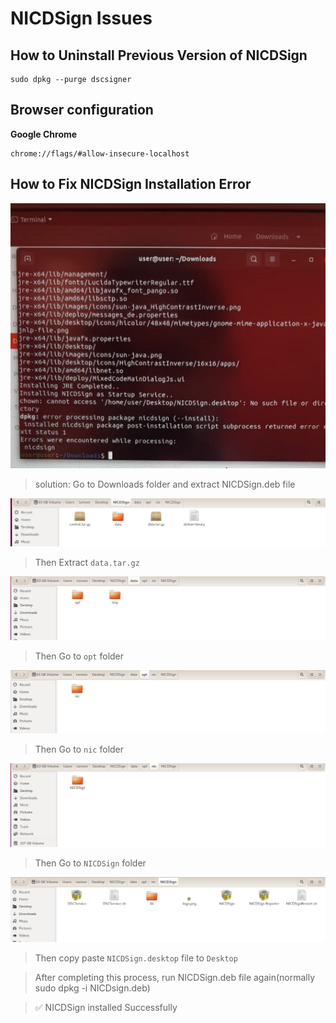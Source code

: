 # NICDSign Issues

## How to Uninstall Previous Version of NICDSign

```text
sudo dpkg --purge dscsigner
```

## Browser configuration

**Google Chrome**

```text
chrome://flags/#allow-insecure-localhost
```

## **How to Fix NICDSign Installation Error**

![](../.gitbook/assets/20210526_191254%20%281%29.jpg)

> solution: Go to Downloads folder and extract NICDSign.deb file

![](../.gitbook/assets/12.png)

> Then Extract `data.tar.gz`

![](../.gitbook/assets/21.png)

> Then Go to `opt` folder

![](../.gitbook/assets/31.png)

> Then Go to `nic` folder

![](../.gitbook/assets/41.png)

> Then Go to `NICDSign` folder

![](../.gitbook/assets/51.png)

> Then copy paste `NICDSign.desktop` file to `Desktop`

> After completing this process, run NICDSign.deb file again\(normally sudo dpkg -i NICDsign.deb\)

> ✅ NICDSign installed Successfully

